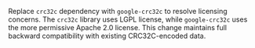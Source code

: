 Replace `crc32c` dependency with `google-crc32c` to resolve licensing concerns. The `crc32c` library uses LGPL license, while `google-crc32c` uses the more permissive Apache 2.0 license. This change maintains full backward compatibility with existing CRC32C-encoded data.
